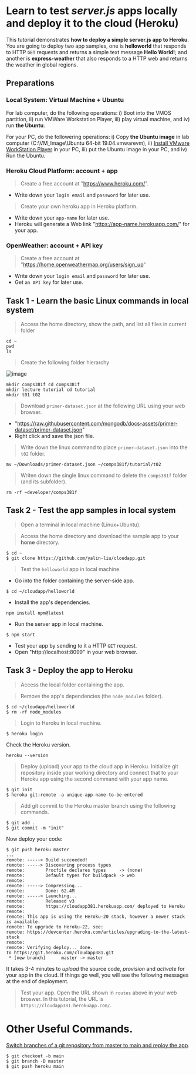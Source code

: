 # Learn to test *server.js* apps locally and deploy it to the cloud (Heroku)
This tutorial demonstrates **how to deploy a simple server.js app to Heroku**. You are going to deploy two app samples, one is **helloworld** that responds to HTTP `GET` requests and returns a simple text message **Hello World!**; and another is **express-weather** that also responds to a HTTP web and returns the weather in global regions.

## Preparations
### Local System: Virtual Machine + Ubuntu
For lab computer, do the following operations:
i) Boot into the VMOS partition, 
ii) run VMWare Workstation Player, 
iii) play virtual machine, and 
iv) run **the Ubuntu**.

For your PC, do the followering operations:
i) Copy **the Ubuntu image** in lab computer (C:\VM_Image\Ubuntu 64-bit 19.04.vmwarevm), 
ii) [Install VMware WorkStation Player](www.vmware.com/asean/products/workstation-player/workstation-player-evaluation.html) in your PC, 
iii) put the Ubuntu image in your PC, and 
iv) Run the Ubuntu.

### Heroku Cloud Platform: account + app
> Create a free account at "https://www.heroku.com/".  
- Write down your `login email` and `password` for later use.

> Create your own heroku app in Heroku platform.
- Write down your `app-name` for later use. 
- Heroku will generate a Web link "https://app-name.herokuapp.com/" for your app.

### OpenWeather: account + API key
> Create a free account at "https://home.openweathermap.org/users/sign_up"
- Write down your `login email` and `password` for later use.
- Get `an API key` for later use.

## Task 1 - Learn the basic Linux commands in local system 
> Access the home directory, show the path, and list all files in current folder
```
cd ~
pwd
ls
```
> Create the following folder hierarchy 

![image](https://user-images.githubusercontent.com/42903384/185931911-18732174-0343-46f3-8bd3-5966f667b76b.png)

```
mkdir comps381f cd comps381f
mkdir lecture tutorial cd tutorial
mkdir t01 t02
```
> Download `primer-dataset.json` at the following URL using your web browser. 
- "https://raw.githubusercontent.com/mongodb/docs-assets/primer-dataset/primer-dataset.json"
- Right click and save the json file.
> Write down the linux command to place `primer-dataset.json` into the `t02` folder.
```
mv ~/Downloads/primer-dataset.json ~/comps381f/tutorial/t02
```
> Writen down the single linux command to delete the `comps381f` folder (and its subfolder).
```
rm -rf ~developer/comps381f
```
## Task 2 - Test the app samples in local system
> Open a terminal in local machine (Linux+Ubuntu).

> Access the home directory and download the sample app to your **home** directory.
```
$ cd ~
$ git clone https://github.com/yalin-liu/cloudapp.git
```

> Test the `helloworld` app in local machine. 
- Go into the folder containing the server-side app.
```
$ cd ~/cloudapp/helloworld
```
- Install the app's dependencies.
```
npm install npm@latest
```
- Run the server app in local machine.
```
$ npm start
```
- Test your app by sending to it a HTTP `GET` request.  
- Open "http://localhost:8099" in your web browser.

## Task 3 - Deploy the app to Heroku 
> Access the local folder containing the app.  

> Remove the app's dependencies (the `node_modules` folder).
```
$ cd ~/cloudapp/helloworld
$ rm -rf node_modules
```

> Login to Heroku in local machine. 
```
$ heroku login
```       
Check the Heroku version.
```
heroku --version
```
> Deploy (upload) your app to the cloud app in Heroku.
Initialize git repository inside your working directory and connect that to your Heroku app using the second command with your app name.
```
$ git init
$ heroku git:remote -a unique-app-name-to-be-entered
```
> Add git commit to the Heroku master branch using the following commands.
```
$ git add .
$ git commit -m "init"
```
Now deploy your code:
```
$ git push heroku master
...
remote: -----> Build succeeded!
remote: -----> Discovering process types
remote:        Procfile declares types     -> (none)
remote:        Default types for buildpack -> web
remote: 
remote: -----> Compressing...
remote:        Done: 62.4M
remote: -----> Launching...
remote:        Released v3
remote:        https://cloudapp381.herokuapp.com/ deployed to Heroku
remote: 
remote: This app is using the Heroku-20 stack, however a newer stack is available.
remote: To upgrade to Heroku-22, see:
remote: https://devcenter.heroku.com/articles/upgrading-to-the-latest-stack
remote: 
remote: Verifying deploy... done.
To https://git.heroku.com/cloudapp381.git
 * [new branch]      master -> master
```
It takes 3-4 minutes to *upload* the source code, *provision* and *activate* for your app in the cloud.  If things go well, you will see the following messages at the end of deployment. 
> Test your app.  Open the URL shown in `routes` above in your web broswer. 
In this tutorial, the URL is `https://cloudapp381.herokuapp.com/`.


# Other Useful Commands.
[Switch branches of a git repository from master to main and reploy the app](https://help.heroku.com/O0EXQZTA/how-do-i-switch-branches-from-master-to-main).
```
$ git checkout -b main
$ git branch -D master
$ git push heroku main
```
